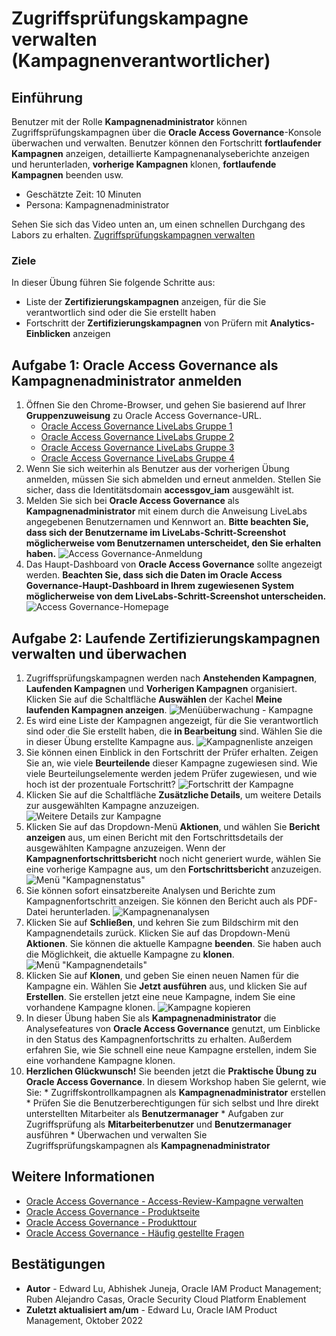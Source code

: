 # Zugriffsprüfungskampagne verwalten (Kampagnenverantwortlicher)

## Einführung

Benutzer mit der Rolle **Kampagnenadministrator** können Zugriffsprüfungskampagnen über die **Oracle Access Governance**\-Konsole überwachen und verwalten. Benutzer können den Fortschritt **fortlaufender Kampagnen** anzeigen, detaillierte Kampagnenanalyseberichte anzeigen und herunterladen, **vorherige Kampagnen** klonen, **fortlaufende Kampagnen** beenden usw.

*   Geschätzte Zeit: 10 Minuten
*   Persona: Kampagnenadministrator

Sehen Sie sich das Video unten an, um einen schnellen Durchgang des Labors zu erhalten. [Zugriffsprüfungskampagnen verwalten](videohub:1_mmcocyjw)

### Ziele

In dieser Übung führen Sie folgende Schritte aus:

*   Liste der **Zertifizierungskampagnen** anzeigen, für die Sie verantwortlich sind oder die Sie erstellt haben
*   Fortschritt der **Zertifizierungskampagnen** von Prüfern mit **Analytics-Einblicken** anzeigen

## Aufgabe 1: Oracle Access Governance als Kampagnenadministrator anmelden

1.  Öffnen Sie den Chrome-Browser, und gehen Sie basierend auf Ihrer **Gruppenzuweisung** zu Oracle Access Governance-URL.
    *   [Oracle Access Governance LiveLabs Gruppe 1](https://accessgov-ocw-01-yzukikevdw6w.access-governance.us-ashburn-1.oci.oraclecloud.com/ui/)
    *   [Oracle Access Governance LiveLabs Gruppe 2](https://accessgov-ocw-002-yzukikevdw6w.access-governance.us-ashburn-1.oci.oraclecloud.com/ui/)
    *   [Oracle Access Governance LiveLabs Gruppe 3](https://accessgov-ocw-03-yzukikevdw6w.access-governance.us-ashburn-1.oci.oraclecloud.com/ui/)
    *   [Oracle Access Governance LiveLabs Gruppe 4](https://accessgov-ocw04-yzukikevdw6w.access-governance.us-ashburn-1.oci.oraclecloud.com/ui/)
2.  Wenn Sie sich weiterhin als Benutzer aus der vorherigen Übung anmelden, müssen Sie sich abmelden und erneut anmelden. Stellen Sie sicher, dass die Identitätsdomain **accessgov\_iam** ausgewählt ist.
3.  Melden Sie sich bei **Oracle Access Governance** als **Kampagnenadministrator** mit einem durch die Anweisung LiveLabs angegebenen Benutzernamen und Kennwort an. **Bitte beachten Sie, dass sich der Benutzername im LiveLabs-Schritt-Screenshot möglicherweise vom Benutzernamen unterscheidet, den Sie erhalten haben.** ![Access Governance-Anmeldung](images/ag-logon.png)
4.  Das Haupt-Dashboard von **Oracle Access Governance** sollte angezeigt werden. **Beachten Sie, dass sich die Daten im Oracle Access Governance-Haupt-Dashboard in Ihrem zugewiesenen System möglicherweise von dem LiveLabs-Schritt-Screenshot unterscheiden.** ![Access Governance-Homepage](images/ag-homepage.png)

## Aufgabe 2: Laufende Zertifizierungskampagnen verwalten und überwachen

1.  Zugriffsprüfungskampagnen werden nach **Anstehenden Kampagnen**, **Laufenden Kampagnen** und **Vorherigen Kampagnen** organisiert. Klicken Sie auf die Schaltfläche **Auswählen** der Kachel **Meine laufenden Kampagnen anzeigen**. ![Menüüberwachung - Kampagne](images/open-menu-monitor-campaign.png)
2.  Es wird eine Liste der Kampagnen angezeigt, für die Sie verantwortlich sind oder die Sie erstellt haben, die **in Bearbeitung** sind. Wählen Sie die in dieser Übung erstellte Kampagne aus. ![Kampagnenliste anzeigen](images/view-list-campaign.png)
3.  Sie können einen Einblick in den Fortschritt der Prüfer erhalten. Zeigen Sie an, wie viele **Beurteilende** dieser Kampagne zugewiesen sind. Wie viele Beurteilungselemente werden jedem Prüfer zugewiesen, und wie hoch ist der prozentuale Fortschritt? ![Fortschritt der Kampagne](images/view-campaign-progress.png)
4.  Klicken Sie auf die Schaltfläche **Zusätzliche Details**, um weitere Details zur ausgewählten Kampagne anzuzeigen. ![Weitere Details zur Kampagne](images/view-campaign-additional-details.png)
5.  Klicken Sie auf das Dropdown-Menü **Aktionen**, und wählen Sie **Bericht anzeigen** aus, um einen Bericht mit den Fortschrittsdetails der ausgewählten Kampagne anzuzeigen. Wenn der **Kampagnenfortschrittsbericht** noch nicht generiert wurde, wählen Sie eine vorherige Kampagne aus, um den **Fortschrittsbericht** anzuzeigen. ![Menü "Kampagnenstatus"](images/view-campaign-progress-menu.png)
6.  Sie können sofort einsatzbereite Analysen und Berichte zum Kampagnenfortschritt anzeigen. Sie können den Bericht auch als PDF-Datei herunterladen. ![Kampagnenanalysen](images/view-campaign-analytics.png)
7.  Klicken Sie auf **Schließen**, und kehren Sie zum Bildschirm mit den Kampagnendetails zurück. Klicken Sie auf das Dropdown-Menü **Aktionen**. Sie können die aktuelle Kampagne **beenden**. Sie haben auch die Möglichkeit, die aktuelle Kampagne zu **klonen**. ![Menü "Kampagnendetails"](images/campaign-detail-menu.png)
8.  Klicken Sie auf **Klonen**, und geben Sie einen neuen Namen für die Kampagne ein. Wählen Sie **Jetzt ausführen** aus, und klicken Sie auf **Erstellen**. Sie erstellen jetzt eine neue Kampagne, indem Sie eine vorhandene Kampagne klonen. ![Kampagne kopieren](images/clone-campaign.png)
9.  In dieser Übung haben Sie als **Kampagnenadministrator** die Analysefeatures von **Oracle Access Governance** genutzt, um Einblicke in den Status des Kampagnenfortschritts zu erhalten. Außerdem erfahren Sie, wie Sie schnell eine neue Kampagne erstellen, indem Sie eine vorhandene Kampagne klonen.
10.  **Herzlichen Glückwunsch!** Sie beenden jetzt die **Praktische Übung zu Oracle Access Governance**. In diesem Workshop haben Sie gelernt, wie Sie:
    *   Zugriffskontrollkampagnen als **Kampagnenadministrator** erstellen
    *   Prüfen Sie die Benutzerberechtigungen für sich selbst und Ihre direkt unterstellten Mitarbeiter als **Benutzermanager**
    *   Aufgaben zur Zugriffsprüfung als **Mitarbeiterbenutzer** und **Benutzermanager** ausführen
    *   Überwachen und verwalten Sie Zugriffsprüfungskampagnen als **Kampagnenadministrator**

## Weitere Informationen

*   [Oracle Access Governance - Access-Review-Kampagne verwalten](https://docs.oracle.com/en/cloud/paas/access-governance/kfdck/index.html)
*   [Oracle Access Governance - Produktseite](https://www.oracle.com/security/cloud-security/access-governance/)
*   [Oracle Access Governance - Produkttour](https://www.oracle.com/webfolder/s/quicktours/paas/pt-sec-access-governance/index.html)
*   [Oracle Access Governance - Häufig gestellte Fragen](https://www.oracle.com/security/cloud-security/access-governance/faq/)

## Bestätigungen

*   **Autor** - Edward Lu, Abhishek Juneja, Oracle IAM Product Management; Ruben Alejandro Casas, Oracle Security Cloud Platform Enablement
*   **Zuletzt aktualisiert am/um** - Edward Lu, Oracle IAM Product Management, Oktober 2022